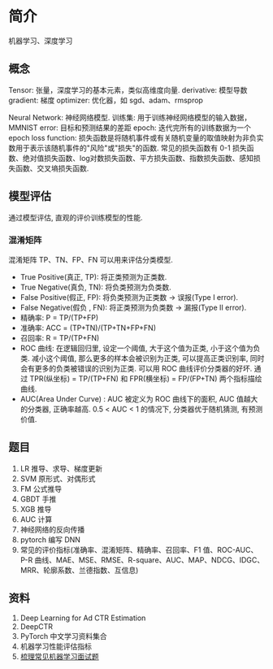 # 简介
机器学习、深度学习


## 概念
Tensor: 张量，深度学习的基本元素，类似高维度向量. 
derivative: 模型导数
gradient: 梯度
optimizer: 优化器，如 sgd、adam、rmsprop

Neural Network: 神经网络模型.
训练集: 用于训练神经网络模型的输入数据，MMNIST
error: 目标和预测结果的差距
epoch: 迭代完所有的训练数据为一个 epoch
loss function: 损失函数是将随机事件或有关随机变量的取值映射为非负实数用于表示该随机事件的"风险"或"损失"的函数. 常见的损失函数有 0-1 损失函数、绝对值损失函数、log对数损失函数、平方损失函数、指数损失函数、感知损失函数、交叉墒损失函数.

## 模型评估
通过模型评估, 直观的评价训练模型的性能.
### 混淆矩阵
混淆矩阵 TP、TN、FP、FN 可以用来评估分类模型.
- True Positive(真正, TP): 将正类预测为正类数.
- True Negative(真负, TN): 将负类预测为负类数.
- False Positive(假正, FP): 将负类预测为正类数 → 误报(Type I error).
- False Negative(假负 , FN): 将正类预测为负类数 → 漏报(Type II error).
- 精确率: P = TP/(TP+FP)
- 准确率: ACC = (TP+TN)/(TP+TN+FP+FN)
- 召回率: R = TP/(TP+FN)
- ROC 曲线: 在逻辑回归里, 设定一个阈值, 大于这个值为正类, 小于这个值为负类. 减小这个阈值, 那么更多的样本会被识别为正类, 可以提高正类识别率, 同时会有更多的负类被错误的识别为正类. 可以用 ROC 曲线评价分类器的好坏. 通过 TPR(纵坐标) = TP/(TP+FN) 和 FPR(横坐标) = FP/(FP+TN) 两个指标描绘曲线.
- AUC(Area Under Curve) : AUC 被定义为 ROC 曲线下的面积, AUC 值越大的分类器, 正确率越高. 0.5 < AUC < 1 的情况下, 分类器优于随机猜测, 有预测价值.

## 题目
1. LR 推导、求导、梯度更新
2. SVM 原形式、对偶形式
3. FM 公式推导
4. GBDT 手推
5. XGB 推导
6. AUC 计算
7. 神经网络的反向传播
8. pytorch 编写 DNN
9. 常见的评价指标(准确率、混淆矩阵、精确率、召回率、F1 值、ROC-AUC、P-R 曲线、MAE、MSE、RMSE、R-square、AUC、MAP、NDCG、IDGC、MRR、轮廓系数、兰德指数、互信息)

## 资料
1. <a src="https://github.com/wnzhang/deep-ctr">Deep Learning for Ad CTR Estimation</a>
2. <a src="https://github.com/shenweichen/DeepCTR/">DeepCTR</a>
3. <a src="https://github.com/INTERMT/Awesome-PyTorch-Chinese">PyTorch 中文学习资料集合</a>
4. <a src="http://charleshm.github.io/2016/03/Model-Performance/">机器学习性能评估指标</a>
5. [梳理常见机器学习面试题](https://zhuanlan.zhihu.com/p/82105066)
